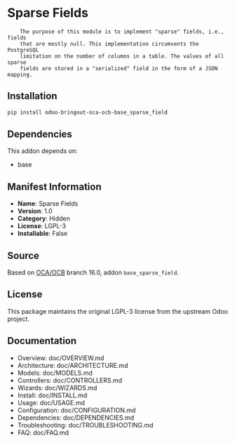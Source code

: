 # Sparse Fields


        The purpose of this module is to implement "sparse" fields, i.e., fields
        that are mostly null. This implementation circumvents the PostgreSQL
        limitation on the number of columns in a table. The values of all sparse
        fields are stored in a "serialized" field in the form of a JSON mapping.
    

## Installation

```bash
pip install odoo-bringout-oca-ocb-base_sparse_field
```

## Dependencies

This addon depends on:
- base

## Manifest Information

- **Name**: Sparse Fields
- **Version**: 1.0
- **Category**: Hidden
- **License**: LGPL-3
- **Installable**: False

## Source

Based on [OCA/OCB](https://github.com/OCA/OCB) branch 16.0, addon `base_sparse_field`.

## License

This package maintains the original LGPL-3 license from the upstream Odoo project.

## Documentation

- Overview: doc/OVERVIEW.md
- Architecture: doc/ARCHITECTURE.md
- Models: doc/MODELS.md
- Controllers: doc/CONTROLLERS.md
- Wizards: doc/WIZARDS.md
- Install: doc/INSTALL.md
- Usage: doc/USAGE.md
- Configuration: doc/CONFIGURATION.md
- Dependencies: doc/DEPENDENCIES.md
- Troubleshooting: doc/TROUBLESHOOTING.md
- FAQ: doc/FAQ.md
